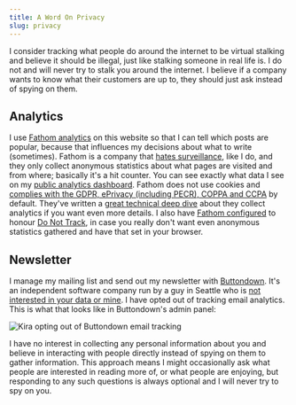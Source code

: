 ```yaml
---
title: A Word On Privacy
slug: privacy
---
```


I consider tracking what people do around the internet to be virtual stalking and believe it should be illegal, just like stalking someone in real life is.  I do not and will never try to stalk you around the internet. I believe if a company wants to know what their customers are up to, they should just ask instead of spying on them.

## Analytics

I use [Fathom analytics](https://usefathom.com/) on this website so that I can tell which posts are popular, because that influences my decisions about what to write (sometimes). Fathom is a company that [hates surveillance](https://usefathom.com/blog/privacy-matters-2021), like I do, and they only collect anonymous statistics about what pages are visited and from where; basically it's a hit counter. You can see exactly what data I see on my [public analytics dashboard](https://app.usefathom.com/share/ezhczsen/kiramclean.com). Fathom does not use cookies and [complies with the GDPR, ePrivacy (including PECR), COPPA and CCPA](https://usefathom.com/compliance) by default. They've written a [great technical deep dive](https://usefathom.com/data) about they collect analytics if you want even more details. I also have [Fathom configured](https://github.com/kiramclean/blog/blob/0c7e031ecee1342b46486e54a6912e111867a44f/site/_partials/head.mustache#L14) to honour [Do Not Track](https://allaboutdnt.com/), in case you really don't want even anonymous statistics gathered and have that set in your browser. 

## Newsletter

I manage my mailing list and send out my newsletter with [Buttondown](https://buttondown.email/). It's an independent software company run by a guy in Seattle who is [not interested in your data or mine](https://buttondown.email/features/privacy). I have opted out of tracking email analytics. This is what that looks like in Buttondown's admin panel:

![Kira opting out of Buttondown email tracking](/assets/images/buttondown-opt-out.png)

I have no interest in collecting any personal information about you and believe in interacting with people directly instead of spying on them to gather information. This approach means I might occasionally ask what people are interested in reading more of, or what people are enjoying, but responding to any such questions is always optional and I will never try to spy on you.
